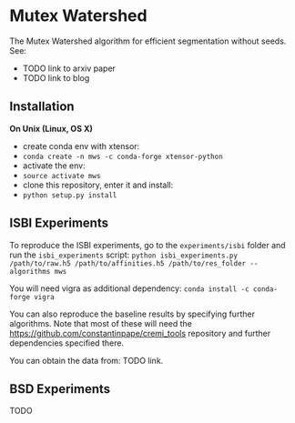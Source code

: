 Mutex Watershed
===============

The Mutex Watershed algorithm for efficient segmentation without seeds.
See:
- TODO link to arxiv paper
- TODO link to blog


Installation
------------

**On Unix (Linux, OS X)**
 - create conda env with xtensor:
 - `conda create -n mws -c conda-forge xtensor-python`
 - activate the env:
 - `source activate mws`
 - clone this repository, enter it and install:
 - `python setup.py install`



ISBI Experiments
----------------

To reproduce the ISBI experiments, go to the `experiments/isbi` folder
and run the `isbi_experiments` script:
`python isbi_experiments.py /path/to/raw.h5 /path/to/affinities.h5 /path/to/res_folder --algorithms mws`

You will need vigra as additional dependency:
`conda install -c conda-forge vigra`

You can also reproduce the baseline results by specifying further algorithms.
Note that most of these will need the https://github.com/constantinpape/cremi_tools
repository and further dependencies specified there.

You can obtain the data from:
TODO link.


BSD Experiments
---------------

TODO
